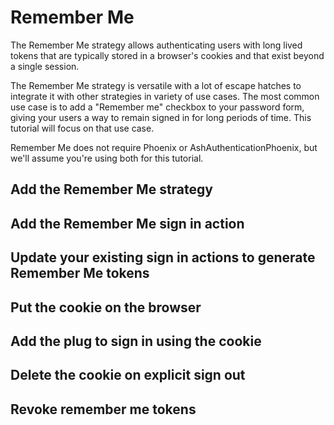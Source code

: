 # Remember Me

The Remember Me strategy allows authenticating users with long lived tokens
that are typically stored in a browser's cookies and that exist beyond a single session. 

The Remember Me strategy is versatile with a lot of escape hatches to integrate it 
with other strategies in variety of use cases. The most common use case is to add 
a "Remember me" checkbox to your password form, giving your users a way to remain 
signed in for long periods of time. This tutorial will focus on that use case.

Remember Me does not require Phoenix or AshAuthenticationPhoenix, but we'll assume
you're using both for this tutorial.

## Add the Remember Me strategy

## Add the Remember Me sign in action

## Update your existing sign in actions to generate Remember Me tokens

## Put the cookie on the browser

## Add the plug to sign in using the cookie

## Delete the cookie on explicit sign out

## Revoke remember me tokens 
